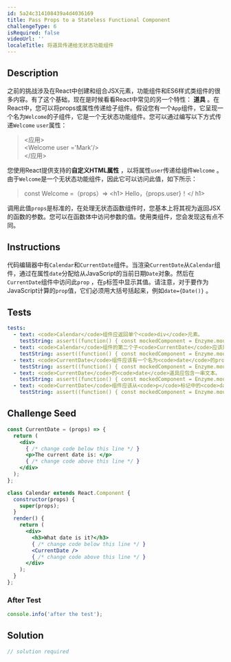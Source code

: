 ```yaml
---
id: 5a24c314108439a4d4036169
title: Pass Props to a Stateless Functional Component
challengeType: 6
isRequired: false
videoUrl: ''
localeTitle: 将道具传递给无状态功能组件
---
```


## Description
<section id="description">之前的挑战涉及在React中创建和组合JSX元素，功能组件和ES6样式类组件的很多内容。有了这个基础，现在是时候看看React中常见的另一个特性： <b>道具</b> 。在React中，您可以将props或属性传递给子组件。假设您有一个<code>App</code>组件，它呈现一个名为<code>Welcome</code>的子组件，它是一个无状态功能组件。您可以通过编写以下方式传递<code>Welcome</code> <code>user</code>属性： <blockquote> &lt;应用&gt; <br> &lt;Welcome user =&#39;Mark&#39;/&gt; <br> &lt;/应用&gt; </blockquote>您使用React提供支持的<strong>自定义HTML属性</strong> ，以将属性<code>user</code>传递给组件<code>Welcome</code> 。由于<code>Welcome</code>是一个无状态功能组件，因此它可以访问此值，如下所示： <blockquote> const Welcome =（props）=&gt; &lt;h1&gt; Hello，{props.user}！&lt;/ h1&gt; </blockquote>调用此值<code>props</code>是标准的，在处理无状态函数组件时，您基本上将其视为返回JSX的函数的参数。您可以在函数体中访问参数的值。使用类组件，您会发现这有点不同。 </section>

## Instructions
<section id="instructions">代码编辑器中有<code>Calendar</code>和<code>CurrentDate</code>组件。当渲染<code>CurrentDate</code>从<code>Calendar</code>组件，通过在属性<code>date</code>分配给从JavaScript的当前日期<code>Date</code>对象。然后在<code>CurrentDate</code>组件中访问此<code>prop</code> ，在<code>p</code>标签中显示其值。请注意，对于要作为JavaScript计算的<code>prop</code>值，它们必须用大括号括起来，例如<code>date={Date()}</code> 。 </section>

## Tests
<section id='tests'>

```yml
tests:
  - text: <code>Calendar</code>组件应返回单个<code>div</code>元素。
    testString: assert((function() { const mockedComponent = Enzyme.mount(React.createElement(Calendar)); return mockedComponent.children().type() === 'div'; })(), 'The <code>Calendar</code> component should return a single <code>div</code> element.');
  - text: <code>Calendar</code>组件的第二个子<code>CurrentDate</code>应该是<code>CurrentDate</code>组件。
    testString: assert((function() { const mockedComponent = Enzyme.mount(React.createElement(Calendar)); return mockedComponent.children().childAt(1).name() === 'CurrentDate'; })(), 'The second child of the <code>Calendar</code> component should be the <code>CurrentDate</code> component.');
  - text: <code>CurrentDate</code>组件应该有一个名为<code>date</code>的prop。
    testString: assert((function() { const mockedComponent = Enzyme.mount(React.createElement(Calendar)); return mockedComponent.children().childAt(1).props().date })(), 'The <code>CurrentDate</code> component should have a prop called <code>date</code>.');
  - text: <code>CurrentDate</code>的<code>date</code>道具应包含一串文本。
    testString: assert((function() { const mockedComponent = Enzyme.mount(React.createElement(Calendar)); const prop = mockedComponent.children().childAt(1).props().date; return( typeof prop === 'string' && prop.length > 0 ); })(), 'The <code>date</code> prop of the <code>CurrentDate</code> should contain a string of text.');
  - text: <code>CurrentDate</code>组件应该从<code>p</code>标记中的<code>date</code>道具中呈现值。
    testString: assert((function() { const mockedComponent = Enzyme.mount(React.createElement(Calendar)); return mockedComponent.find('p').html().includes(Date().substr(3)); })(), 'The <code>CurrentDate</code> component should render the value from the <code>date</code> prop in the <code>p</code> tag.');

```

</section>

## Challenge Seed
<section id='challengeSeed'>

<div id='jsx-seed'>

```jsx
const CurrentDate = (props) => {
  return (
    <div>
      { /* change code below this line */ }
      <p>The current date is: </p>
      { /* change code above this line */ }
    </div>
  );
};

class Calendar extends React.Component {
  constructor(props) {
    super(props);
  }
  render() {
    return (
      <div>
        <h3>What date is it?</h3>
        { /* change code below this line */ }
        <CurrentDate />
        { /* change code above this line */ }
      </div>
    );
  }
};

```

</div>


### After Test
<div id='jsx-teardown'>

```js
console.info('after the test');
```

</div>

</section>

## Solution
<section id='solution'>

```js
// solution required
```
</section>

